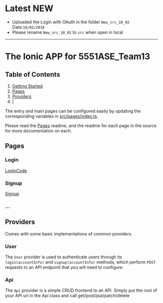 # Latest NEW
* Uploaded the Login with OAuth in the folder `New_src_10_02`  Date:`10/02/2018`
* Please rename `New_src_10_02` to `src` when open in local

---

# The Ionic APP for 5551ASE_Team13



## Table of Contents

1. [Getting Started](#getting-started)
2. [Pages](#pages)
3. [Providers](#providers)
4. [

The entry and main pages can be configured easily by updating the corresponding
variables in
[src/pages/index.ts](https://github.com/spexican924/CS5551_team13_Project/blob/ionicApp/IonicApp/Increment1/IonicApp1/src/pages/index.ts).

Please read the
[Pages](https://github.com/spexican924/CS5551_team13_Project/tree/ionicApp/IonicApp/Increment1/IonicApp1/src/pages)
readme, and the readme for each page in the source for more documentation on
each.

## Pages

### Login

[LoginCode](https://github.com/spexican924/CS5551_team13_Project/tree/ionicApp/IonicApp/Increment1/IonicApp1/src/pages/login)

### Signup

[Signup](https://github.com/spexican924/CS5551_team13_Project/tree/ionicApp/IonicApp/Increment1/IonicApp1/src/pages/signup)
### ...



## Providers

Comes with some basic implementations of common providers.

### User
The `User` provider is used to authenticate users through its
`login(accountInfo)` and `signup(accountInfo)` methods, which perform `POST`
requests to an API endpoint that you will need to configure.
### Api
The `Api` provider is a simple CRUD frontend to an API. Simply put the root of
your API url in the Api class and call get/post/put/patch/delete 

